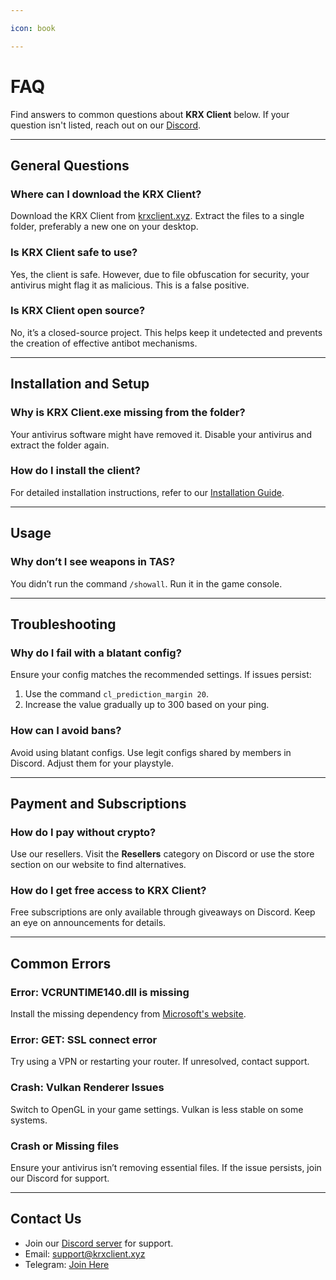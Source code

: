 ```yaml
---

icon: book

---
```


# FAQ

Find answers to common questions about **KRX Client** below. If your question isn't listed, reach out on our [Discord](https://discord.gg/MwzsHadQAe).

---

## General Questions

### **Where can I download the KRX Client?**
Download the KRX Client from [krxclient.xyz](https://krxclient.xyz). Extract the files to a single folder, preferably a new one on your desktop.

### **Is KRX Client safe to use?**
Yes, the client is safe. However, due to file obfuscation for security, your antivirus might flag it as malicious. This is a false positive.

### **Is KRX Client open source?**
No, it’s a closed-source project. This helps keep it undetected and prevents the creation of effective antibot mechanisms.

---

## Installation and Setup

### **Why is KRX Client.exe missing from the folder?**
Your antivirus software might have removed it. Disable your antivirus and extract the folder again.

### **How do I install the client?**
For detailed installation instructions, refer to our [Installation Guide](getting-started/installation.md).

---

## Usage

### **Why don’t I see weapons in TAS?**
You didn’t run the command `/showall`. Run it in the game console.

---

## Troubleshooting

### **Why do I fail with a blatant config?**
Ensure your config matches the recommended settings. If issues persist:
1. Use the command `cl_prediction_margin 20`.
2. Increase the value gradually up to 300 based on your ping.

### **How can I avoid bans?**
Avoid using blatant configs. Use legit configs shared by members in Discord. Adjust them for your playstyle.

---

## Payment and Subscriptions

### **How do I pay without crypto?**
Use our resellers. Visit the **Resellers** category on Discord or use the store section on our website to find alternatives.

### **How do I get free access to KRX Client?**
Free subscriptions are only available through giveaways on Discord. Keep an eye on announcements for details.

---

## Common Errors

### **Error: VCRUNTIME140.dll is missing**
Install the missing dependency from [Microsoft's website](https://aka.ms/vs/17/release/vc_redist.x64.exe).

### **Error: GET: SSL connect error**
Try using a VPN or restarting your router. If unresolved, contact support.

### **Crash: Vulkan Renderer Issues**
Switch to OpenGL in your game settings. Vulkan is less stable on some systems.

### **Crash or Missing files**
Ensure your antivirus isn’t removing essential files. If the issue persists, join our Discord for support.

---

## Contact Us

- Join our [Discord server](https://discord.gg/MwzsHadQAe) for support.
- Email: support@krxclient.xyz  
- Telegram: [Join Here](https://t.me/joinchat/4sp4Mduuf0RiZGM0)
